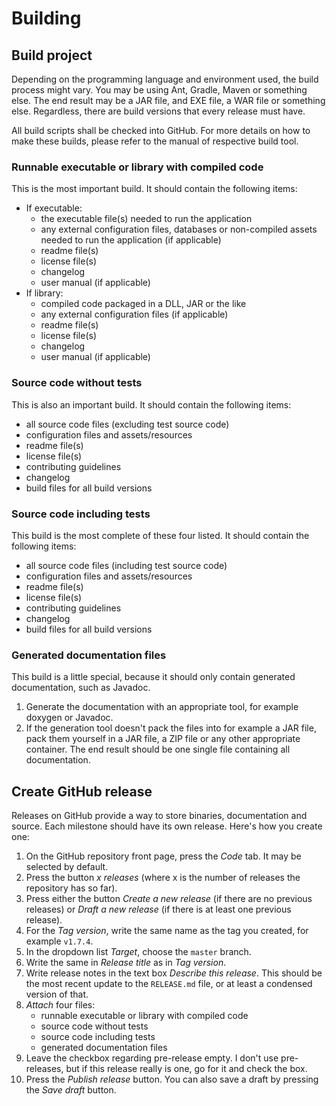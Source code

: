 # Building

## Build project
Depending on the programming language and environment used, the build process might vary. You may be using Ant, Gradle, Maven or something else. The end result may be a JAR file, and EXE file, a WAR file or something else. Regardless, there are build versions that every release must have.

All build scripts shall be checked into GitHub. For more details on how to make these builds, please refer to the manual of respective build tool.

### Runnable executable or library with compiled code
This is the most important build. It should contain the following items:

* If executable:
    * the executable file(s) needed to run the application
    * any external configuration files, databases or non-compiled assets needed to run the application (if applicable)
    * readme file(s)
    * license file(s)
    * changelog
    * user manual (if applicable)
* If library:
    * compiled code packaged in a DLL, JAR or the like
    * any external configuration files (if applicable)
    * readme file(s)
    * license file(s)
    * changelog
    * user manual (if applicable)

### Source code without tests
This is also an important build. It should contain the following items:

* all source code files (excluding test source code)
* configuration files and assets/resources
* readme file(s)
* license file(s)
* contributing guidelines
* changelog
* build files for all build versions

### Source code including tests
This build is the most complete of these four listed. It should contain the following items:

* all source code files (including test source code)
* configuration files and assets/resources
* readme file(s)
* license file(s)
* contributing guidelines
* changelog
* build files for all build versions

### Generated documentation files
This build is a little special, because it should only contain generated documentation, such as Javadoc.

1. Generate the documentation with an appropriate tool, for example doxygen or Javadoc.
1. If the generation tool doesn't pack the files into for example a JAR file, pack them yourself in a JAR file, a ZIP file or any other appropriate container. The end result should be one single file containing all documentation.

## Create GitHub release
Releases on GitHub provide a way to store binaries, documentation and source. Each milestone should have its own release. Here's how you create one:

1. On the GitHub repository front page, press the *Code* tab. It may be selected by default.
1. Press the button *x releases* (where x is the number of releases the repository has so far).
1. Press either the button *Create a new release* (if there are no previous releases) or *Draft a new release* (if there is at least one previous release).
1. For the *Tag version*, write the same name as the tag you created, for example `v1.7.4`.
1. In the dropdown list *Target*, choose the `master` branch.
1. Write the same in *Release title* as in *Tag version*.
1. Write release notes in the text box *Describe this release*. This should be the most recent update to the `RELEASE.md` file, or at least a condensed version of that.
1. *Attach* four files:
    * runnable executable or library with compiled code
    * source code without tests
    * source code including tests
    * generated documentation files
1. Leave the checkbox regarding pre-release empty. I don't use pre-releases, but if this release really is one, go for it and check the box.
1. Press the *Publish release* button. You can also save a draft by pressing the *Save draft* button.


[1]: https://semver.org/
